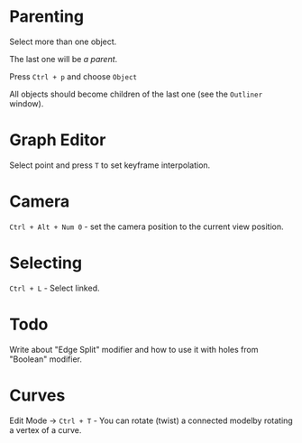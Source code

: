 # Parenting

Select more than one object.

The last one will be *a parent*.

Press `Ctrl + p` and choose `Object`

All objects should become children of the last one (see the `Outliner` window).


# Graph Editor

Select point and press `T` to set keyframe interpolation.


# Camera

`Ctrl + Alt + Num 0` - set the camera position to the current view position.


# Selecting

`Ctrl + L` - Select linked.

# Todo

Write about "Edge Split" modifier and how to use it with holes from "Boolean" modifier.

# Curves

Edit Mode -> `Ctrl + T` - You can rotate (twist) a connected modelby rotating a vertex of a curve.
